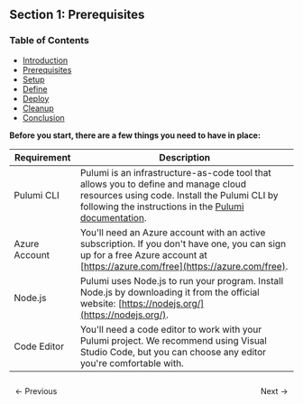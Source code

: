 ## Section 1: Prerequisites


### Table of Contents

- [Introduction](https://bitquip.github.io/Azure-SQL/1_introduction)
- [Prerequisites](https://bitquip.github.io/Azure-SQL/2_prerequisites)
- [Setup](https://bitquip.github.io/Azure-SQL/3_setup)
- [Define](https://bitquip.github.io/Azure-SQL/4_define)
- [Deploy](https://bitquip.github.io/Azure-SQL/5_deploy)
- [Cleanup](https://bitquip.github.io/Azure-SQL/6_cleanup)
- [Conclusion](https://bitquip.github.io/Azure-SQL/7_conclusion)


**Before you start, there are a few things you need to have in place:**


| Requirement         | Description                                                                                                           |
|---------------------|-----------------------------------------------------------------------------------------------------------------------|
| Pulumi CLI          | Pulumi is an infrastructure-as-code tool that allows you to define and manage cloud resources using code. Install the Pulumi CLI by following the instructions in the [Pulumi documentation](https://www.pulumi.com/docs/get-started/install/). |
| Azure Account       | You'll need an Azure account with an active subscription. If you don't have one, you can sign up for a free Azure account at [https://azure.com/free](https://azure.com/free). |
| Node.js             | Pulumi uses Node.js to run your program. Install Node.js by downloading it from the official website: [https://nodejs.org/](https://nodejs.org/). |
| Code Editor         | You'll need a code editor to work with your Pulumi project. We recommend using Visual Studio Code, but you can choose any editor you're comfortable with. |

<div style="display: flex; justify-content: space-between; align-items: center;">
    <a href="https://bitquip.github.io/Azure-SQL/1_introduction" style="margin: 10px; text-decoration: none;">← Previous</a>
    <a href="https://bitquip.github.io/Azure-SQL/3_setup" style="margin: 10px; text-decoration: none;">Next →</a>
</div>
